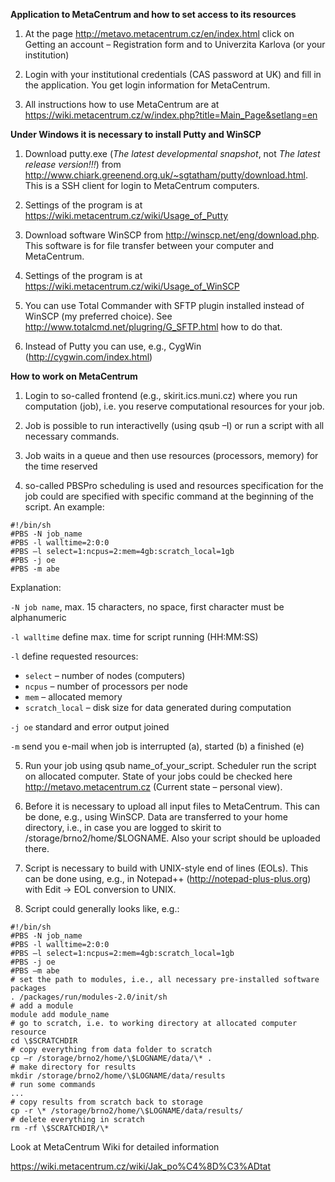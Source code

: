 **Application to MetaCentrum and how to set access to its resources**

1.  At the page <http://metavo.metacentrum.cz/en/index.html> click on Getting an
    account – Registration form and to Univerzita Karlova (or your institution)

2.  Login with your institutional credentials (CAS password at UK) and fill in
    the application. You get login information for MetaCentrum.

3.  All instructions how to use MetaCentrum are at
    <https://wiki.metacentrum.cz/w/index.php?title=Main_Page&setlang=en>

**Under Windows it is necessary to install Putty and WinSCP**

1.  Download putty.exe (*The latest developmental snapshot*, not *The latest
    release version!!!*) from
    <http://www.chiark.greenend.org.uk/~sgtatham/putty/download.html>. This is a
    SSH client for login to MetaCentrum computers.

2.  Settings of the program is at
    <https://wiki.metacentrum.cz/wiki/Usage_of_Putty>

3.  Download software WinSCP from <http://winscp.net/eng/download.php>. This
    software is for file transfer between your computer and MetaCentrum.

4.  Settings of the program is at
    <https://wiki.metacentrum.cz/wiki/Usage_of_WinSCP>

5.  You can use Total Commander with SFTP plugin installed instead of WinSCP (my
    preferred choice). See <http://www.totalcmd.net/plugring/G_SFTP.html> how to
    do that.

6.  Instead of Putty you can use, e.g., CygWin (<http://cygwin.com/index.html>)

**How to work on MetaCentrum**

1.  Login to so-called frontend (e.g., skirit.ics.muni.cz) where you run
    computation (job), i.e. you reserve computational resources for your job.

2.  Job is possible to run interactivelly (using qsub –I) or run a script with
    all necessary commands.

3.  Job waits in a queue and then use resources (processors, memory) for the
    time reserved

4.  so-called PBSPro scheduling is used and resources specification for the job
    could are specified with specific command at the beginning of the script. An
    example:

```
#!/bin/sh
#PBS -N job_name
#PBS -l walltime=2:0:0
#PBS –l select=1:ncpus=2:mem=4gb:scratch_local=1gb
#PBS -j oe
#PBS -m abe
```
Explanation:

```-N job name```, max. 15 characters, no space, first character must be alphanumeric

```-l walltime``` define max. time for script running (HH:MM:SS)

```-l``` define requested resources:

* ```select``` – number of nodes (computers)  
* ```ncpus``` – number of processors per node  
* ```mem``` – allocated memory  
* ```scratch_local``` – disk size for data generated during computation  

```-j oe``` standard and error output joined

```-m``` send you e-mail when job is interrupted (a), started (b) a finished (e)

5.  Run your job using qsub name_of_your_script. Scheduler run the script on
    allocated computer. State of your jobs could be checked here
    <http://metavo.metacentrum.cz> (Current state – personal view).

6.  Before it is necessary to upload all input files to MetaCentrum. This can be
    done, e.g., using WinSCP. Data are transferred to your home directory, i.e.,
    in case you are logged to skirit to /storage/brno2/home/\$LOGNAME. Also your
    script should be uploaded there.

7.  Script is necessary to build with UNIX-style end of lines (EOLs). This can
    be done using, e.g., in Notepad++ (<http://notepad-plus-plus.org>) with Edit
    -\> EOL conversion to UNIX.

8.  Script could generally looks like, e.g.:

```
#!/bin/sh
#PBS -N job_name
#PBS -l walltime=2:0:0
#PBS –l select=1:ncpus=2:mem=4gb:scratch_local=1gb
#PBS -j oe
#PBS –m abe
# set the path to modules, i.e., all necessary pre-installed software packages
. /packages/run/modules-2.0/init/sh
# add a module
module add module_name
# go to scratch, i.e. to working directory at allocated computer resource
cd \$SCRATCHDIR
# copy everything from data folder to scratch
cp –r /storage/brno2/home/\$LOGNAME/data/\* .
# make directory for results
mkdir /storage/brno2/home/\$LOGNAME/data/results
# run some commands
...
# copy results from scratch back to storage
cp -r \* /storage/brno2/home/\$LOGNAME/data/results/
# delete everything in scratch
rm -rf \$SCRATCHDIR/\*
```

Look at MetaCentrum Wiki for detailed information

<https://wiki.metacentrum.cz/wiki/Jak_po%C4%8D%C3%ADtat>
